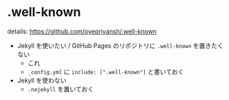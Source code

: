 # .well-known
details: https://github.com/oyepriyansh/.well-known

* Jekyll を使いたい / GitHub Pages のリポジトリに `.well-known` を置きたくない
  * これ
  * `_config.yml` に `include: [".well-known"]` と書いておく
* Jekyll を使わない
  * `.nojekyll` を置いておく
